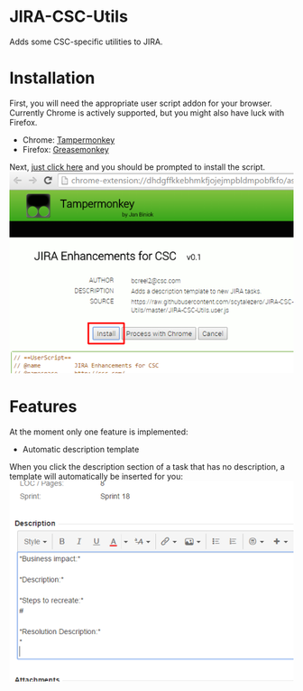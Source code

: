 # JIRA-CSC-Utils
Adds some CSC-specific utilities to JIRA.

# Installation
First, you will need the appropriate user script addon for your browser. Currently Chrome is actively supported, but you might also have luck with Firefox.
- Chrome: [Tampermonkey](https://chrome.google.com/webstore/detail/tampermonkey/dhdgffkkebhmkfjojejmpbldmpobfkfo?hl=en)
- Firefox: [Greasemonkey](https://addons.mozilla.org/en-us/firefox/addon/greasemonkey/)
 
Next, [just click here](https://github.com/scytalezero/JIRA-CSC-Utils/raw/master/JIRA-CSC-Utils.user.js) and you should be prompted to install the script.
![Install](https://github.com/scytalezero/JIRA-CSC-Utils/raw/master/Images/Install.png)

# Features
At the moment only one feature is implemented:
- Automatic description template

When you click the description section of a task that has no description, a template will automatically be inserted for you:
![Description](https://github.com/scytalezero/JIRA-CSC-Utils/raw/master/Images/Description.png)
